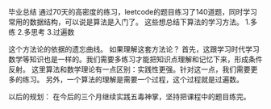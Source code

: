 毕业总结
通过70天的高密度的练习，leetcode的题目练习了140道题，同时学习常用的数据结构，可以说是算法是入门了。
这些想总结下算法的学习方法。
1.多练
2.多思考
3.过遍数

这个方法论的依据的遗忘曲线。
如果理解这套方法论？
首先，这跟学习时代学习数学等知识也是一样的。我们需要多练习才能把知识点理解和记忆下来，形成条件反射。
这里算法和数学理论有一点区别：实践性更强。针对这一点，我们需要更多的练习。
另外，一个算法的理解是需要一个过程，这个过程就是过遍数。

以后的规划：
在今后的三个月继续实践五毒神掌，坚持把课程中的题目练完。